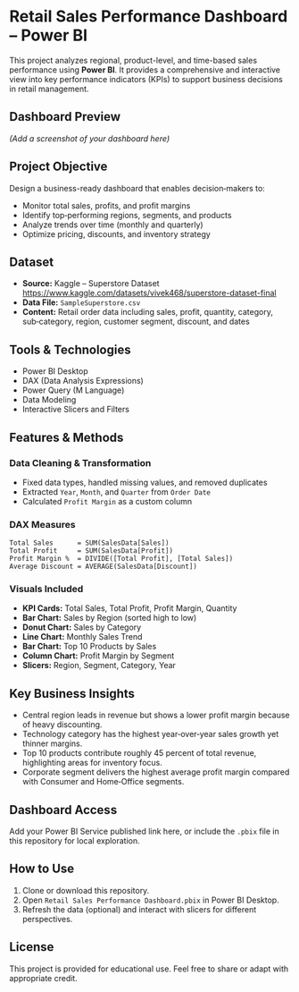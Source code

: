 # Retail Sales Performance Dashboard – Power BI

This project analyzes regional, product-level, and time-based sales performance using **Power BI**. It provides a comprehensive and interactive view into key performance indicators (KPIs) to support business decisions in retail management.

## Dashboard Preview
*(Add a screenshot of your dashboard here)*

## Project Objective
Design a business-ready dashboard that enables decision‑makers to:
- Monitor total sales, profits, and profit margins
- Identify top‑performing regions, segments, and products
- Analyze trends over time (monthly and quarterly)
- Optimize pricing, discounts, and inventory strategy

## Dataset
- **Source:** Kaggle – Superstore Dataset  
  <https://www.kaggle.com/datasets/vivek468/superstore-dataset-final>
- **Data File:** `SampleSuperstore.csv`
- **Content:** Retail order data including sales, profit, quantity, category, sub‑category, region, customer segment, discount, and dates

## Tools & Technologies
- Power BI Desktop
- DAX (Data Analysis Expressions)
- Power Query (M Language)
- Data Modeling
- Interactive Slicers and Filters

## Features & Methods

### Data Cleaning & Transformation
- Fixed data types, handled missing values, and removed duplicates
- Extracted `Year`, `Month`, and `Quarter` from `Order Date`
- Calculated `Profit Margin` as a custom column

### DAX Measures
```DAX
Total Sales      = SUM(SalesData[Sales])
Total Profit     = SUM(SalesData[Profit])
Profit Margin %  = DIVIDE([Total Profit], [Total Sales])
Average Discount = AVERAGE(SalesData[Discount])
```

### Visuals Included
- **KPI Cards:** Total Sales, Total Profit, Profit Margin, Quantity
- **Bar Chart:** Sales by Region (sorted high to low)
- **Donut Chart:** Sales by Category
- **Line Chart:** Monthly Sales Trend
- **Bar Chart:** Top 10 Products by Sales
- **Column Chart:** Profit Margin by Segment
- **Slicers:** Region, Segment, Category, Year

## Key Business Insights
- Central region leads in revenue but shows a lower profit margin because of heavy discounting.
- Technology category has the highest year‑over‑year sales growth yet thinner margins.
- Top 10 products contribute roughly 45 percent of total revenue, highlighting areas for inventory focus.
- Corporate segment delivers the highest average profit margin compared with Consumer and Home‑Office segments.

## Dashboard Access
Add your Power BI Service published link here, or include the `.pbix` file in this repository for local exploration.

## How to Use
1. Clone or download this repository.
2. Open `Retail Sales Performance Dashboard.pbix` in Power BI Desktop.
3. Refresh the data (optional) and interact with slicers for different perspectives.


## License
This project is provided for educational use. Feel free to share or adapt with appropriate credit.
